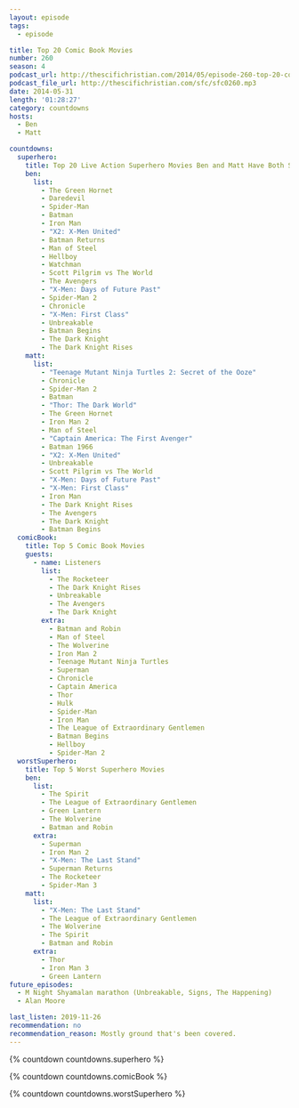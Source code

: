 ```yaml
---
layout: episode
tags:
  - episode

title: Top 20 Comic Book Movies
number: 260
season: 4
podcast_url: http://thescifichristian.com/2014/05/episode-260-top-20-comic-book-movies/
podcast_file_url: http://thescifichristian.com/sfc/sfc0260.mp3
date: 2014-05-31
length: '01:28:27'
category: countdowns
hosts:
  - Ben
  - Matt

countdowns:
  superhero:
    title: Top 20 Live Action Superhero Movies Ben and Matt Have Both Seen
    ben:
      list:
        - The Green Hornet 
        - Daredevil
        - Spider-Man
        - Batman
        - Iron Man
        - "X2: X-Men United"
        - Batman Returns
        - Man of Steel
        - Hellboy
        - Watchman
        - Scott Pilgrim vs The World
        - The Avengers
        - "X-Men: Days of Future Past"
        - Spider-Man 2
        - Chronicle
        - "X-Men: First Class"
        - Unbreakable
        - Batman Begins
        - The Dark Knight 
        - The Dark Knight Rises
    matt: 
      list:
        - "Teenage Mutant Ninja Turtles 2: Secret of the Ooze"
        - Chronicle
        - Spider-Man 2
        - Batman
        - "Thor: The Dark World"
        - The Green Hornet 
        - Iron Man 2
        - Man of Steel
        - "Captain America: The First Avenger"
        - Batman 1966
        - "X2: X-Men United"
        - Unbreakable
        - Scott Pilgrim vs The World 
        - "X-Men: Days of Future Past"
        - "X-Men: First Class"
        - Iron Man
        - The Dark Knight Rises
        - The Avengers
        - The Dark Knight 
        - Batman Begins
  comicBook:
    title: Top 5 Comic Book Movies
    guests:
      - name: Listeners
        list:
          - The Rocketeer
          - The Dark Knight Rises
          - Unbreakable
          - The Avengers
          - The Dark Knight
        extra:
          - Batman and Robin
          - Man of Steel
          - The Wolverine
          - Iron Man 2
          - Teenage Mutant Ninja Turtles
          - Superman
          - Chronicle
          - Captain America
          - Thor
          - Hulk
          - Spider-Man 
          - Iron Man 
          - The League of Extraordinary Gentlemen
          - Batman Begins
          - Hellboy
          - Spider-Man 2
  worstSuperhero:
    title: Top 5 Worst Superhero Movies
    ben:
      list:
        - The Spirit 
        - The League of Extraordinary Gentlemen
        - Green Lantern
        - The Wolverine
        - Batman and Robin 
      extra:
        - Superman 
        - Iron Man 2
        - "X-Men: The Last Stand"
        - Superman Returns
        - The Rocketeer
        - Spider-Man 3
    matt: 
      list:
        - "X-Men: The Last Stand"
        - The League of Extraordinary Gentlemen
        - The Wolverine
        - The Spirit
        - Batman and Robin
      extra:
        - Thor 
        - Iron Man 3
        - Green Lantern
future_episodes:
  - M Night Shyamalan marathon (Unbreakable, Signs, The Happening) 
  - Alan Moore 

last_listen: 2019-11-26
recommendation: no
recommendation_reason: Mostly ground that's been covered.
---
```


{% countdown countdowns.superhero %}

{% countdown countdowns.comicBook %}

{% countdown countdowns.worstSuperhero %}